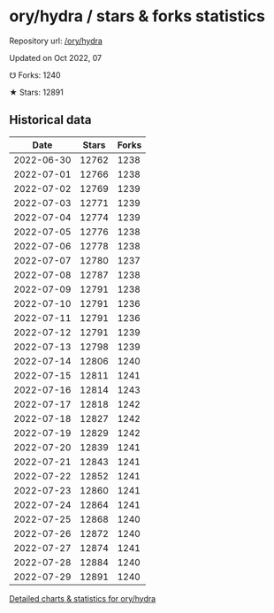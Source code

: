 # ory/hydra / stars & forks statistics

Repository url: [/ory/hydra](https://github.com/ory/hydra)

Updated on Oct 2022, 07

☋ Forks: 1240

★ Stars: 12891

## Historical data
| Date | Stars | Forks |
|------|-------|-------|
| 2022-06-30 | 12762 | 1238 | 
| 2022-07-01 | 12766 | 1238 | 
| 2022-07-02 | 12769 | 1239 | 
| 2022-07-03 | 12771 | 1239 | 
| 2022-07-04 | 12774 | 1239 | 
| 2022-07-05 | 12776 | 1238 | 
| 2022-07-06 | 12778 | 1238 | 
| 2022-07-07 | 12780 | 1237 | 
| 2022-07-08 | 12787 | 1238 | 
| 2022-07-09 | 12791 | 1238 | 
| 2022-07-10 | 12791 | 1236 | 
| 2022-07-11 | 12791 | 1236 | 
| 2022-07-12 | 12791 | 1239 | 
| 2022-07-13 | 12798 | 1239 | 
| 2022-07-14 | 12806 | 1240 | 
| 2022-07-15 | 12811 | 1241 | 
| 2022-07-16 | 12814 | 1243 | 
| 2022-07-17 | 12818 | 1242 | 
| 2022-07-18 | 12827 | 1242 | 
| 2022-07-19 | 12829 | 1242 | 
| 2022-07-20 | 12839 | 1241 | 
| 2022-07-21 | 12843 | 1241 | 
| 2022-07-22 | 12852 | 1241 | 
| 2022-07-23 | 12860 | 1241 | 
| 2022-07-24 | 12864 | 1241 | 
| 2022-07-25 | 12868 | 1240 | 
| 2022-07-26 | 12872 | 1240 | 
| 2022-07-27 | 12874 | 1241 | 
| 2022-07-28 | 12884 | 1240 | 
| 2022-07-29 | 12891 | 1240 | 


[Detailed charts & statistics for ory/hydra](https://reviewgithub.com/rep/ory/hydra)

